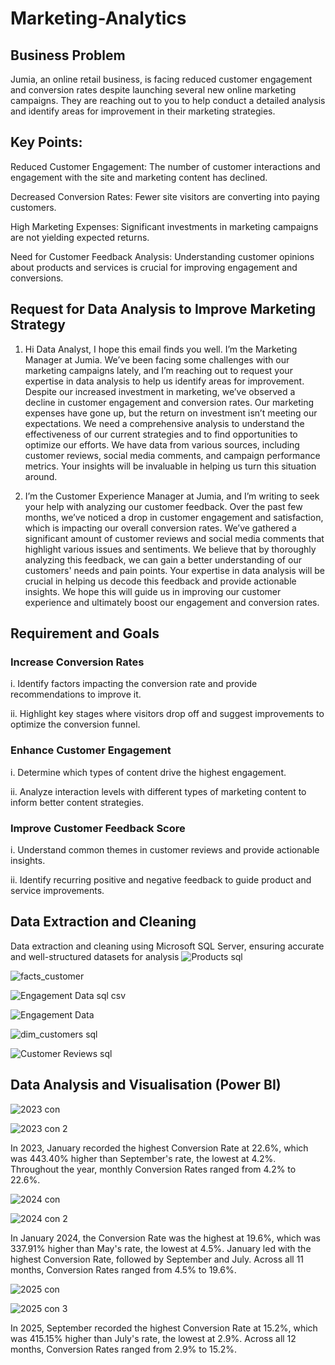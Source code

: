
# Marketing-Analytics
## Business Problem
Jumia, an online retail business, is facing reduced customer engagement and conversion rates despite launching several new online marketing campaigns. They are reaching out to you to help conduct a detailed analysis and identify areas for improvement in their marketing strategies.

## Key Points:
Reduced Customer Engagement: The number of customer interactions and engagement with the site and marketing content has declined.

Decreased Conversion Rates: Fewer site visitors are converting into paying customers.

High Marketing Expenses: Significant investments in marketing campaigns are not yielding expected returns.

Need for Customer Feedback Analysis: Understanding customer opinions about products and services is crucial for improving engagement and conversions.

## Request for Data Analysis to Improve Marketing Strategy
1. Hi Data Analyst,
I hope this email finds you well. I’m the Marketing Manager at Jumia. We’ve been facing some challenges with our marketing campaigns lately, and I’m reaching out to request your expertise in data analysis to help us identify areas for improvement.
Despite our increased investment in marketing, we’ve observed a decline in customer engagement and conversion rates. Our marketing expenses have gone up, but the return on investment isn’t meeting our expectations. We need a comprehensive analysis to understand the effectiveness of our current strategies and to find opportunities to optimize our efforts.
We have data from various sources, including customer reviews, social media comments, and campaign performance metrics. Your insights will be invaluable in helping us turn this situation around.

2. I’m the Customer Experience Manager at Jumia, and I’m writing to seek your help with analyzing our customer feedback. Over the past few months, we’ve noticed a drop in customer engagement and satisfaction, which is impacting our overall conversion rates.
We’ve gathered a significant amount of customer reviews and social media comments that highlight various issues and sentiments. We believe that by thoroughly analyzing this feedback, we can gain a better understanding of our customers' needs and pain points.
Your expertise in data analysis will be crucial in helping us decode this feedback and provide actionable insights. We hope this will guide us in improving our customer experience and ultimately boost our engagement and conversion rates.

## Requirement and Goals
### Increase Conversion Rates
i. Identify factors impacting the conversion rate and provide recommendations to improve it.

ii. Highlight key stages where visitors drop off and suggest improvements to optimize the conversion funnel.
### Enhance Customer Engagement
i. Determine which types of content drive the highest engagement. 

ii. Analyze interaction levels with different types of marketing content to inform better content strategies.
### Improve Customer Feedback Score
i. Understand common themes in customer reviews and provide actionable insights.

ii. Identify recurring positive and negative feedback to guide product and service improvements.

## Data Extraction and Cleaning
 Data extraction and cleaning using Microsoft SQL Server, ensuring accurate and well-structured datasets for analysis
![Products sql](https://github.com/user-attachments/assets/ae2d7e84-2806-4f95-91f1-ad08776cda01)

![facts_customer](https://github.com/user-attachments/assets/6d9d776e-d121-49d9-b90b-aff9b2f36974)

![Engagement Data sql csv](https://github.com/user-attachments/assets/a8a00be0-7708-4ab7-8e08-5bca194a7326)

![Engagement Data ](https://github.com/user-attachments/assets/864e345b-9e77-4683-8076-683b4d4d3f0a)

![dim_customers sql](https://github.com/user-attachments/assets/7b963020-5999-49d7-b0f7-6e7b7ddf475e)

![Customer Reviews sql](https://github.com/user-attachments/assets/98a41e16-63d8-4d5e-a819-a8dd29110c25)

## Data Analysis and Visualisation (Power BI)

![2023 con](https://github.com/user-attachments/assets/2cf06949-9f8b-46f6-ae5b-249358288086)

![2023 con 2](https://github.com/user-attachments/assets/129408ac-3c0a-40b3-837c-9964f7171a40)


In 2023, January recorded the highest Conversion Rate at 22.6%, which was 443.40% higher than September's rate, the lowest at 4.2%. Throughout the year, monthly Conversion Rates ranged from 4.2% to 22.6%.

![2024 con](https://github.com/user-attachments/assets/1c2bbf66-42a6-45f4-91be-d442ead04874)

![2024 con 2](https://github.com/user-attachments/assets/a32e7080-30f4-41b2-8d22-8f5fb9bd8a41)

In January 2024, the Conversion Rate was the highest at 19.6%, which was 337.91% higher than May's rate, the lowest at 4.5%. January led with the highest Conversion Rate, followed by September and July. Across all 11 months, Conversion Rates ranged from 4.5% to 19.6%.

![2025 con](https://github.com/user-attachments/assets/00540337-9e47-40c6-9db2-a481d48cea91)

![2025 con 3](https://github.com/user-attachments/assets/ab95e317-eeea-43a5-91aa-7e4eaaca0a52)

In 2025, September recorded the highest Conversion Rate at 15.2%, which was 415.15% higher than July's rate, the lowest at 2.9%. Across all 12 months, Conversion Rates ranged from 2.9% to 15.2%.






















